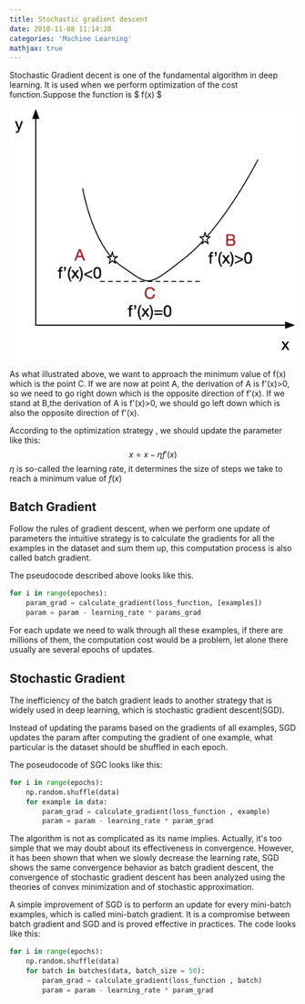 ```yaml
---
title: Stochastic gradient descent 
date: 2018-11-08 11:14:28
categories: 'Machine Learning'
mathjax: true
---
```


Stochastic Gradient decent is one of the fundamental algorithm in deep learning. It is used when we perform optimization of the cost function.Suppose the function is  $ f(x) $  

![sgd](https://raw.githubusercontent.com/niuguy/blog/master/public/pic/sgd-01.png)

As what illustrated above, we want to approach the minimum value of f(x) which is the point C. If we are now at point A, the derivation of A is f'(x)>0, so we need to go right down which is the opposite direction of f'(x). If we stand at B,the derivation of A is f'(x)>0, we should go left down which is also the opposite direction of f'(x).  

According to the optimization strategy , we should update the parameter like this:
$$
x = x - \eta f'(x)
$$
$\eta$ is so-called the learning rate, it determines the size of steps we take to reach a minimum value of $f(x)$

## Batch Gradient

Follow the rules of gradient descent, when we perform one update of parameters the intuitive strategy is to calculate the gradients for all the examples in the dataset and sum them up, this computation process is also called batch gradient. 

The pseudocode described above looks like this.

```python
for i in range(epoches):
    param_grad = calculate_gradient(loss_function, [examples]) 
    param = param - learning_rate * params_grad
```

 For each update we need to walk through all these examples,  if there are millions of them,  the computation cost would be a problem, let alone there usually are several epochs of updates.

## Stochastic Gradient

The inefficiency of the batch gradient leads to another strategy that is widely used in deep learning, which is stochastic gradient descent(SGD).

Instead of updating the params based on the gradients of all examples, SGD  updates the param after computing the gradient of one example,  what particular is the dataset should be shuffled in each epoch.  

The poseudocode of SGC looks like this:

```Python
for i in range(epochs): 
    np.random.shuffle(data) 
    for example in data:
        param_grad = calculate_gradient(loss_function , example) 
        param = param - learning_rate * param_grad
```

The algorithm is not as complicated as its name implies. Actually, it's too simple that we may doubt about its effectiveness in convergence. However, it has been shown that when we slowly decrease the learning rate, SGD shows the same convergence behavior as batch gradient descent, the convergence of stochastic gradient descent has been analyzed using the theories of convex minimization and of stochastic approximation. 

A simple improvement of SGD is to perform an update for every mini-batch examples, which is called mini-batch gradient. It is a compromise between batch gradient and SGD and is proved effective in practices. The code looks like this:

```Python
for i in range(epochs): 
    np.random.shuffle(data) 
    for batch in batches(data, batch_size = 50):
        param_grad = calculate_gradient(loss_function , batch) 
        param = param - learning_rate * param_grad
```

